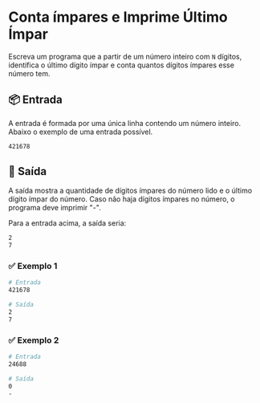 # Conta ímpares e Imprime Último Ímpar 

Escreva um programa que a partir de um número inteiro com `N` dígitos, identifica o último dígito ímpar e conta quantos dígitos ímpares esse número tem.

## 📦 Entrada

A entrada é formada por uma única linha contendo um número inteiro. Abaixo o exemplo de uma entrada possível.

```bash
421678
```

## 🌷 Saída

A saída mostra a quantidade de dígitos ímpares do número lido e o
último dígito ímpar do número.  Caso não haja dígitos ímpares no
número, o programa deve imprimir "-".

Para a entrada acima, a saída seria:
```bash
2
7
```

### ✅ Exemplo 1

```bash
# Entrada
421678

# Saída
2
7
```

### ✅ Exemplo 2

```bash
# Entrada
24688

# Saída
0
-
```